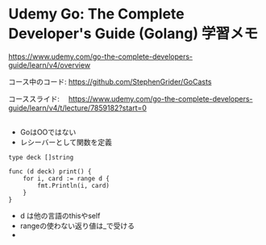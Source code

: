 # Udemy Go: The Complete Developer's Guide (Golang) 学習メモ

https://www.udemy.com/go-the-complete-developers-guide/learn/v4/overview

コース中のコード: https://github.com/StephenGrider/GoCasts

コーススライド: 　https://www.udemy.com/go-the-complete-developers-guide/learn/v4/t/lecture/7859182?start=0

##
* GoはOOではない
* レシーバーとして関数を定義
```
type deck []string

func (d deck) print() {
	for i, card := range d {
		fmt.Println(i, card)
	}
}
```
  * d は他の言語のthisやself
* rangeの使わない返り値は_で受ける
* 
